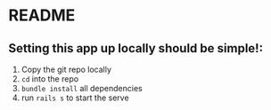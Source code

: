 # README

## Setting this app up locally should be simple!:

1. Copy the git repo locally
2. ```cd``` into the repo
3. ```bundle install``` all dependencies
4. run ```rails s``` to start the serve
